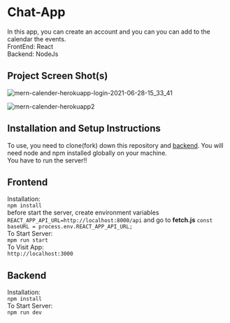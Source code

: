 # Chat-App

In this app, you can create an account and you can you can add to the calendar the events.<br/>
FrontEnd: React <br/>
Backend: NodeJs

## Project Screen Shot(s)

![mern-calender-herokuapp-login-2021-06-28-15_33_41](https://user-images.githubusercontent.com/59021083/123645369-91b75480-d826-11eb-949c-655923b5b115.png)

![mern-calender-herokuapp2](https://user-images.githubusercontent.com/59021083/123645137-59177b00-d826-11eb-9631-8da8a595c833.png)

## Installation and Setup Instructions

To use, you need to clone(fork) down this repository and [backend](https://github.com/j-alvarezsone/calender-backend). You will need node and npm installed globally on your machine.<br/>
You have to run the server!!

## Frontend

Installation:<br/>
`npm install`<br/>
before start the server, create environment variables `REACT_APP_API_URL=http://localhost:8000/api` and go to <b>fetch.js</b> `const baseURL = process.env.REACT_APP_API_URL;`<br/>
To Start Server:<br/>
`mpm run start`<br/>
To Visit App:<br/>
`http://localhost:3000`

## Backend

Installation:<br/>
`npm install`<br/>
To Start Server:<br/>
`npm run dev`<br/>
